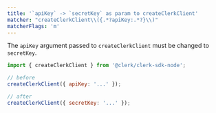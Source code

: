 ```yaml
---
title: '`apiKey` -> `secretKey` as param to createClerkClient'
matcher: "createClerkClient\\({.*?apiKey:.*?}\\)"
matcherFlags: 'm'
---
```


The `apiKey` argument passed to `createClerkClient` must be changed to `secretKey`.

```js
import { createClerkClient } from '@clerk/clerk-sdk-node';

// before
createClerkClient({ apiKey: '...' });

// after
createClerkClient({ secretKey: '...' });
```
